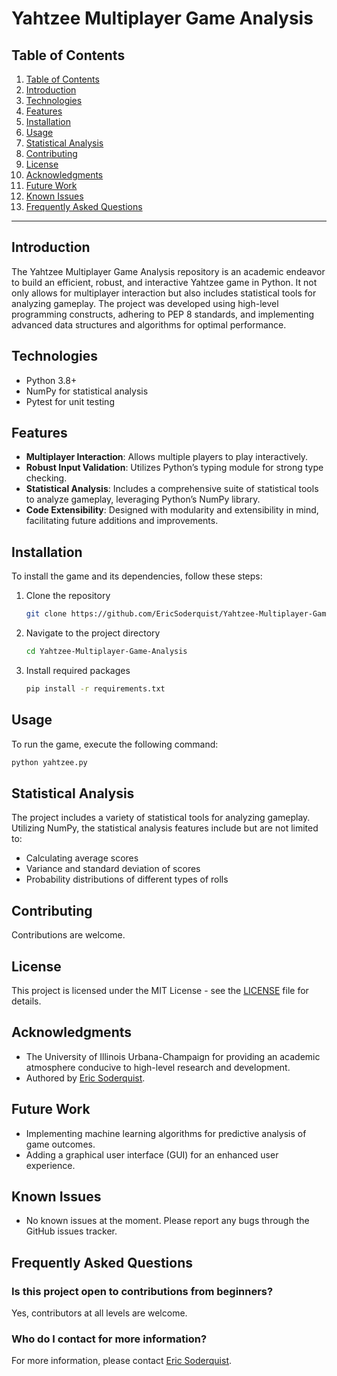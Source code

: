 # Yahtzee Multiplayer Game Analysis

## Table of Contents
1. [Table of Contents](#table-of-contents)
2. [Introduction](#introduction)
3. [Technologies](#technologies)
4. [Features](#features)
5. [Installation](#installation)
6. [Usage](#usage)
7. [Statistical Analysis](#statistical-analysis)
8. [Contributing](#contributing)
9. [License](#license)
10. [Acknowledgments](#acknowledgments)
11. [Future Work](#future-work)
12. [Known Issues](#known-issues)
13. [Frequently Asked Questions](#frequently-asked-questions)

---

## Introduction
The Yahtzee Multiplayer Game Analysis repository is an academic endeavor to build an efficient, robust, and interactive Yahtzee game in Python. It not only allows for multiplayer interaction but also includes statistical tools for analyzing gameplay. The project was developed using high-level programming constructs, adhering to PEP 8 standards, and implementing advanced data structures and algorithms for optimal performance.

## Technologies
- Python 3.8+
- NumPy for statistical analysis
- Pytest for unit testing

## Features
- **Multiplayer Interaction**: Allows multiple players to play interactively.
- **Robust Input Validation**: Utilizes Python’s typing module for strong type checking.
- **Statistical Analysis**: Includes a comprehensive suite of statistical tools to analyze gameplay, leveraging Python’s NumPy library.
- **Code Extensibility**: Designed with modularity and extensibility in mind, facilitating future additions and improvements.

## Installation
To install the game and its dependencies, follow these steps:

1. Clone the repository
    ```bash
    git clone https://github.com/EricSoderquist/Yahtzee-Multiplayer-Game-Analysis.git
    ```

2. Navigate to the project directory
    ```bash
    cd Yahtzee-Multiplayer-Game-Analysis
    ```

3. Install required packages
    ```bash
    pip install -r requirements.txt
    ```

## Usage
To run the game, execute the following command:
```bash
python yahtzee.py
```

## Statistical Analysis
The project includes a variety of statistical tools for analyzing gameplay. Utilizing NumPy, the statistical analysis features include but are not limited to:
- Calculating average scores
- Variance and standard deviation of scores
- Probability distributions of different types of rolls

## Contributing
Contributions are welcome.

## License
This project is licensed under the MIT License - see the [LICENSE](/LICENSE) file for details.

## Acknowledgments
- The University of Illinois Urbana-Champaign for providing an academic atmosphere conducive to high-level research and development.
- Authored by [Eric Soderquist](https://github.com/ericsoderquist).


## Future Work
- Implementing machine learning algorithms for predictive analysis of game outcomes.
- Adding a graphical user interface (GUI) for an enhanced user experience.

## Known Issues
- No known issues at the moment. Please report any bugs through the GitHub issues tracker.

## Frequently Asked Questions
### Is this project open to contributions from beginners?
Yes, contributors at all levels are welcome.

### Who do I contact for more information?
For more information, please contact [Eric Soderquist](https://github.com/ericsoderquist).
